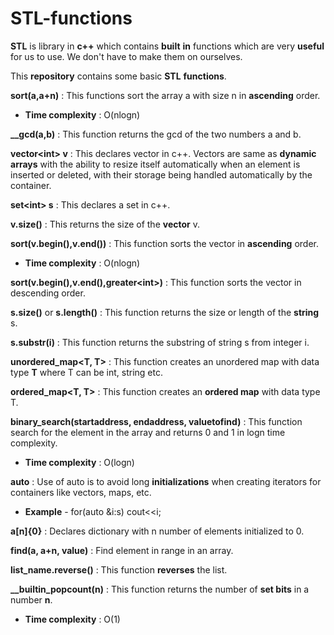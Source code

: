 # **STL-functions**  

**STL** is library in **c++** which contains **built** **in** functions which are very **useful** for us to use. We don't have to make them on ourselves.  

This **repository** contains some basic **STL** **functions**.

**sort(a,a+n)** : This functions sort the array a with size n in **ascending** order.
  - **Time complexity** : O(nlogn)

**__gcd(a,b)** : This function returns the gcd of the two numbers a and b.

**vector\<int> v** : This declares vector in c++. Vectors are same as **dynamic arrays** with the ability to resize itself automatically when an element is inserted or deleted, with their storage being handled automatically by the container. 

**set\<int> s** : This declares a set in c++.

**v.size()** : This returns the size of the **vector** v.

**sort(v.begin(),v.end())** : This function sorts the vector in **ascending** order.
  - **Time complexity** : O(nlogn)

**sort(v.begin(),v.end(),greater\<int>)** : This function sorts the vector in descending order.

**s.size()** or **s.length()** : This function returns the size or length of the **string** s.   

**s.substr(i)** : This function returns the substring of string s from integer i.

**unordered_map<T, T>** : This function creates an unordered map with data type **T** where T can be int, string etc.

**ordered_map<T, T>** : This function creates an **ordered map** with data type T.

**binary_search(startaddress, endaddress, valuetofind)** : This function search for the element in the array and returns 0 and 1 in logn time complexity. 
  - **Time complexity** : O(logn)

**auto** : Use of auto is to avoid long **initializations** when creating iterators for containers like vectors, maps, etc.
  - **Example** - for(auto &i:s) cout<<i; 

**a[n]{0}** : Declares dictionary with n number of elements initialized to 0.

**find(a, a+n, value)** : Find element in range in an array.

**list_name.reverse()** : This function **reverses** the list.  

**__builtin_popcount(n)** : This function returns the number of **set bits** in a number **n**.
  - **Time complexity** : O(1)
